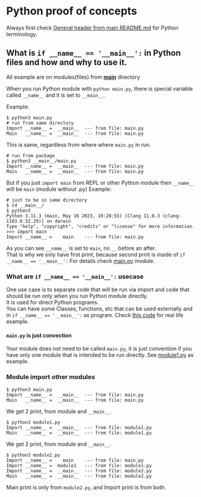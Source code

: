 # Python proof of concepts

Always first check [General header from main README.md](../README.md#General) for Python terminology. 

## What is `if __name__ == '__main__':` in Python files and how and why to use it.  

All example are on modules(files) from [__main__](.) directory

When you run Python module with `python main.py`, there is special variable called `__name__` and it is set to `__main__`. 

Example:
```
$ python3 main.py
# run from same directory
Import __name__ =  __main__  --- from file: main.py
Main   __name__ =  __main__  --- from file: main.py
```
This is same, regardless from where where `main.py` in run.
```
# run from package
$ python3 __main__/main.py
Import __name__ =  __main__  --- from file: main.py
Main   __name__ =  __main__  --- from file: main.py
```
But if you just `import main` from REPL or other Python module then `__name__` will be `main` (module without .py)
Example:
```
# just to be in same directory
$ cd __main__/
$ python3
Python 3.11.3 (main, May 16 2023, 19:20:55) [Clang 11.0.3 (clang-1103.0.32.29)] on darwin
Type "help", "copyright", "credits" or "license" for more information.
>>> import main
Import __name__ =    main    --- from file: main.py
```
As you can see `__name__` is set to `main`, no `__` before an after.  
That is why we only have first print, because second print is inside of `if __name__ == '__main__':`
For details check [main.py](main.py) module.

### What are `if __name__ == '__main__':` usecase
One use case is to separate code that will be run via import and code that should be run only when you run Python module directly.  
It is  used for direct Python programs.   
You can have some Classes, functions, etc that can be used externally and in `if __name__ == '__main__':` as program. Check [this code](https://github.com/sasa-buklijas/ip_change_alert/blob/1485bbab7531639aa5b5131814b3299aeba01575/main.py) for real life example.  

#### `main.py` is just convection
Your module does not need to be called `main.py`, it is just convention if you have only one module that is intended to be run directly. See [module1.py](module1.py) as example.

### Module import other modules

```
$ python3 main.py
Import __name__ =  __main__  --- from file: main.py
Main   __name__ =  __main__  --- from file: main.py
```
We get 2 print, from module and `__main__`.

```
$ python3 module1.py
Import __name__ =  __main__  --- from file: module1.py
Main   __name__ =  __main__  --- from file: module1.py
```
We get 2 print, from module and `__main__`.

```
$ python3 module2.py
Import __name__ =    main    --- from file: main.py
Import __name__ =  module1   --- from file: module1.py
Import __name__ =  __main__  --- from file: module2.py
Main   __name__ =  __main__  --- from file: module2.py
```
Main print is only from `module2.py`, and Import print is from both.